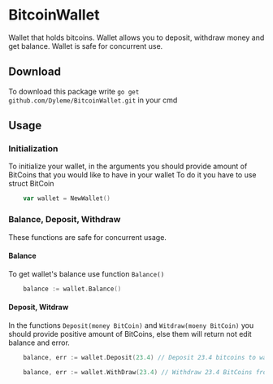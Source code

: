 # BitcoinWallet
Wallet that holds bitcoins. Wallet allows you to deposit, withdraw money and get balance. Wallet is safe for concurrent use.

## Download 
To download this package write `go get github.com/Dyleme/BitcoinWallet.git` in your cmd

## Usage

### Initialization
To initialize your wallet, in the arguments you should provide amount of BitCoins that you would like to have in your wallet
To do it you have to use struct BitCoin
```go
    var wallet = NewWallet()
```

### Balance, Deposit, Withdraw
These functions are safe for concurrent usage.

#### Balance
To get wallet's balance use function `Balance()`

```go
    balance := wallet.Balance()
```

#### Deposit, Witdraw
In the functions `Deposit(money BitCoin)` and `Witdraw(moeny BitCoin)` you should provide positive amount of BitCoins,
else them will return not edit balance and error.
```go
    balance, err := wallet.Deposit(23.4) // Deposit 23.4 bitcoins to wallet

    balance, err := wallet.WithDraw(23.4) // Withdraw 23.4 BitCoins from wallet
```


